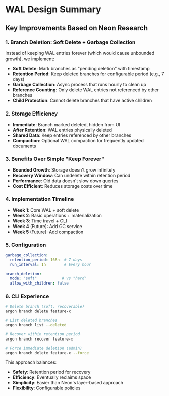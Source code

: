 # WAL Design Summary

## Key Improvements Based on Neon Research

### 1. Branch Deletion: Soft Delete + Garbage Collection
Instead of keeping WAL entries forever (which would cause unbounded growth), we implement:

- **Soft Delete**: Mark branches as "pending deletion" with timestamp
- **Retention Period**: Keep deleted branches for configurable period (e.g., 7 days)
- **Garbage Collection**: Async process that runs hourly to clean up
- **Reference Counting**: Only delete WAL entries not referenced by other branches
- **Child Protection**: Cannot delete branches that have active children

### 2. Storage Efficiency
- **Immediate**: Branch marked deleted, hidden from UI
- **After Retention**: WAL entries physically deleted
- **Shared Data**: Keep entries referenced by other branches
- **Compaction**: Optional WAL compaction for frequently updated documents

### 3. Benefits Over Simple "Keep Forever"
- **Bounded Growth**: Storage doesn't grow infinitely
- **Recovery Window**: Can undelete within retention period  
- **Performance**: Old data doesn't slow down queries
- **Cost Efficient**: Reduces storage costs over time

### 4. Implementation Timeline
- **Week 1**: Core WAL + soft delete
- **Week 2**: Basic operations + materialization
- **Week 3**: Time travel + CLI
- **Week 4** (Future): Add GC service
- **Week 5** (Future): Add compaction

### 5. Configuration
```yaml
garbage_collection:
  retention_period: 168h  # 7 days
  run_interval: 1h        # Every hour
  
branch_deletion:
  mode: "soft"           # vs "hard"
  allow_with_children: false
```

### 6. CLI Experience
```bash
# Delete branch (soft, recoverable)
argon branch delete feature-x

# List deleted branches
argon branch list --deleted

# Recover within retention period
argon branch recover feature-x

# Force immediate deletion (admin)
argon branch delete feature-x --force
```

This approach balances:
- **Safety**: Retention period for recovery
- **Efficiency**: Eventually reclaims space
- **Simplicity**: Easier than Neon's layer-based approach
- **Flexibility**: Configurable policies